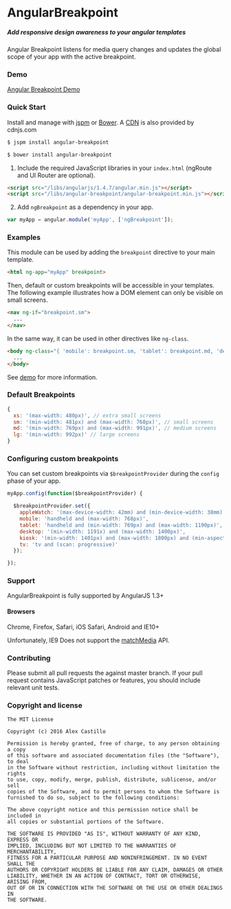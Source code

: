# AngularBreakpoint

##### Add responsive design awareness to your angular templates

Angular Breakpoint listens for media query changes and updates the global scope of your app with the active breakpoint.

### Demo

[Angular Breakpoint Demo](http://codepen.io/alexandercastillo/pen/rOdKwJ)


### Quick Start

Install and manage with [jspm](http://jspm.io) or [Bower](http://bower.io). A [CDN](http://cdnjs.com/libraries/angular-breakpoint) is also provided by cdnjs.com

``` bash
$ jspm install angular-breakpoint
```

``` bash
$ bower install angular-breakpoint
```

1) Include the required JavaScript libraries in your `index.html` (ngRoute and UI Router are optional). 

``` html
<script src="/libs/angularjs/1.4.7/angular.min.js"></script>
<script src="/libs/angular-breakpoint/angular-breakpoint.min.js"></script>
```

2) Add `ngBreakpoint` as a dependency in your app.

``` js
var myApp = angular.module('myApp', ['ngBreakpoint']);
```

### Examples

This module can be used by adding the `breakpoint` directive to your main template. 

```html
<html ng-app="myApp" breakpoint>
```

Then, default or custom breakpoints will be accessible in your templates. The following example illustrates how a DOM element can only be visible on small screens.

```html
<nav ng-if="breakpoint.sm">
  ...
</nav>
```

In the same way, it can be used in other directives like `ng-class`.

```html
<body ng-class="{ 'mobile': breakpoint.sm, 'tablet': breakpoint.md, 'desktop': breakpoint.lg }">
  ...
</body>
```

See [demo](http://codepen.io/alexandercastillo/pen/rOdKwJ) for more information.


### Default Breakpoints

```js
{
  xs: '(max-width: 480px)', // extra small screens
  sm: '(min-width: 481px) and (max-width: 768px)', // small screens
  md: '(min-width: 769px) and (max-width: 991px)', // medium screens
  lg: '(min-width: 992px)' // large screens
}
```

### Configuring custom breakpoints

You can set custom breakpoints via `$breakpointProvider` during the `config` phase of your app.

``` js
myApp.config(function($breakpointProvider) {

  $breakpointProvider.set({
    appleWatch: '(max-device-width: 42mm) and (min-device-width: 38mm)',
    mobile: 'handheld and (max-width: 768px)',
    tablet: 'handheld and (min-width: 769px) and (max-width: 1190px)',
    desktop: '(min-width: 1191x) and (max-width: 1400px)',
    kiosk: '(min-width: 1401px) and (max-width: 1800px) and (min-aspect-ratio: 4/3)',
    tv: 'tv and (scan: progressive)'
  });

});
```

### Support

AngularBreakpoint is fully supported by AngularJS 1.3+


#### Browsers

Chrome, Firefox, Safari, iOS Safari, Android and IE10+

Unfortunately, IE9 Does not support the [matchMedia](http://caniuse.com/#feat=matchmedia) API. 


### Contributing

Please submit all pull requests the against master branch. If your pull request contains JavaScript patches or features, you should include relevant unit tests.

### Copyright and license

```
The MIT License

Copyright (c) 2016 Alex Castillo

Permission is hereby granted, free of charge, to any person obtaining a copy
of this software and associated documentation files (the "Software"), to deal
in the Software without restriction, including without limitation the rights
to use, copy, modify, merge, publish, distribute, sublicense, and/or sell
copies of the Software, and to permit persons to whom the Software is
furnished to do so, subject to the following conditions:

The above copyright notice and this permission notice shall be included in
all copies or substantial portions of the Software.

THE SOFTWARE IS PROVIDED "AS IS", WITHOUT WARRANTY OF ANY KIND, EXPRESS OR
IMPLIED, INCLUDING BUT NOT LIMITED TO THE WARRANTIES OF MERCHANTABILITY,
FITNESS FOR A PARTICULAR PURPOSE AND NONINFRINGEMENT. IN NO EVENT SHALL THE
AUTHORS OR COPYRIGHT HOLDERS BE LIABLE FOR ANY CLAIM, DAMAGES OR OTHER
LIABILITY, WHETHER IN AN ACTION OF CONTRACT, TORT OR OTHERWISE, ARISING FROM,
OUT OF OR IN CONNECTION WITH THE SOFTWARE OR THE USE OR OTHER DEALINGS IN
THE SOFTWARE.
```
